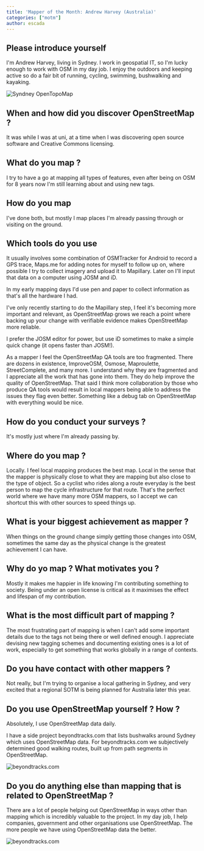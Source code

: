 ```yaml
---
title: 'Mapper of the Month: Andrew Harvey (Australia)'
categories: ["motm"]
author: escada
---
```


## Please introduce yourself

I'm Andrew Harvey, living in Sydney. I work in geospatial IT, so I'm lucky
enough to work with OSM in my day job. I enjoy the outdoors and keeping active
so do a fair bit of running, cycling, swimming, bushwalking and kayaking.

![Syndney OpenTopoMap](https://photos.smugmug.com/OSM/Screenshots/Mapper-in-the-Spotlight/Andrew-Harvey/i-f8XR9tH/0/0a5bfab6/X3/Screen%20Shot%202018-04-14%20at%2019.54.30-X3.png)
## When and how did you discover OpenStreetMap ?

It was while I was at uni, at a time when I was discovering open source software
and Creative Commons licensing.

## What do you map ?

I try to have a go at mapping all types of features, even after being on OSM for
8 years now I'm still learning about and using new tags.

## How do you map

I've done both, but mostly I map places I'm already passing through or visiting
on the ground.

## Which tools do you use

It usually involves some combination of OSMTracker for Android to record a GPS
trace, Maps.me for adding notes for myself to follow up on, where possible I try
to collect imagery and upload it to Mapillary. Later on I'll input that data on
a computer using JOSM and iD.

In my early mapping days I'd use pen and paper to collect information as that's
all the hardware I had.

I've only recently starting to do the Mapillary step, I feel it's becoming more
important and relevant, as OpenStreetMap grows we reach a point where backing up
your change with verifiable evidence makes OpenStreetMap more reliable.

I prefer the JOSM editor for power, but use iD sometimes to make a simple quick
change (it opens faster than JOSM!).

As a mapper I feel the OpenStreetMap QA tools are too fragmented. There are
dozens in existence, ImproveOSM, Osmose, Maproulette, StreetComplete, and many
more. I understand why they are fragmented and I appreciate all the work that
has gone into them. They do help improve the quality of OpenStreetMap. That said
I think more collaboration by those who produce QA tools would result in local
mappers being able to address the issues they flag even better. Something like a
debug tab on OpenStreetMap with everything would be nice.

## How do you conduct your surveys ?

It's mostly just where I'm already passing by.

## Where do you map ?

Locally. I feel local mapping produces the best map. Local in the sense that the
mapper is physically close to what they are mapping but also close to the type
of object. So a cyclist who rides along a route everyday is the best person to
map the cycle infrastructure for that route. That's the perfect world where we
have many more OSM mappers, so I accept we can shortcut this with other sources
to speed things up.

## What is your biggest achievement as mapper ?

When things on the ground change simply getting those changes into OSM,
sometimes the same day as the physical change is the greatest achievement I can
have.

## Why do yo map ? What motivates you ?

Mostly it makes me happier in life knowing I'm contributing something to
society. Being under an open license is critical as it maximises the effect and
lifespan of my contribution.

## What is the most difficult part of mapping ?

The most frustrating part of mapping is when I can't add some important details
due to the tags not being there or well defined enough. I appreciate devising
new tagging schemes and documenting existing ones is a lot of work, especially
to get something that works globally in a range of contexts.

## Do you have contact with other mappers ?

Not really, but I'm trying to organise a local gathering in Sydney, and very
excited that a regional SOTM is being planned for Australia later this year.

## Do you use OpenStreetMap yourself ? How ?

Absolutely, I use OpenStreetMap data daily.

I have a side project beyondtracks.com that lists bushwalks around Sydney which
uses OpenStreetMap data. For beyondtracks.com we subjectively determined good
walking routes, built up from path segments in OpenStreetMap.

![beyondtracks.com](https://photos.smugmug.com/OSM/Screenshots/Mapper-in-the-Spotlight/Andrew-Harvey/i-tm94qSm/0/f0a2afae/X3/Screen%20Shot%202018-04-14%20at%2020.01.19-X3.png)

## Do you do anything else than mapping that is related to OpenStreetMap ?

There are a lot of people helping out OpenStreetMap in ways other than mapping
which is incredibly valuable to the project. In my day job, I help companies,
government and other organisations use OpenStreetMap. The more people we have
using OpenStreetMap data the better.

![beyondtracks.com](https://photos.smugmug.com/OSM/Screenshots/Mapper-in-the-Spotlight/Andrew-Harvey/i-md6fHmn/1/52bd24ba/X3/Screen%20Shot%202018-04-14%20at%2019.51.06-X3.jpg)
